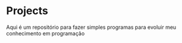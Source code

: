# Projects
Aqui é um repositório para fazer simples programas para evoluir meu conhecimento em programação
